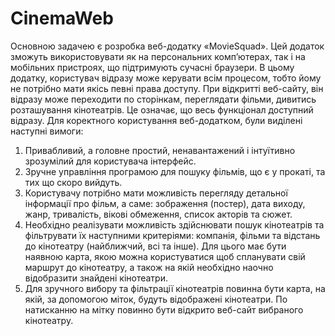 # CinemaWeb
Основною задачею є розробка веб-додатку «MovieSquad». Цей додаток зможуть використовувати як на персональних комп’ютерах, так і на мобільних пристроях, що підтримують сучасні браузери. 
В цьому додатку, користувач відразу може керувати всім процесом, тобто йому не потрібно мати якісь певні права доступу. При відкритті веб-сайту, він відразу може переходити по сторінкам, переглядати фільми, дивитись розташування кінотеатрів. Це означає, що весь функціонал доступний відразу.
Для коректного користування веб-додатком, були виділені наступні вимоги: 
1.	Привабливий, а головне простий, ненавантажений і інтуїтивно зрозумілий для користувача інтерфейс.
2.	Зручне управління програмою для пошуку фільмів, що є у прокаті, та тих що скоро вийдуть.
3.	Користувачу потрібно мати можливість перегляду детальної інформації про фільм, а саме: зображення (постер), дата виходу, жанр, тривалість, вікові обмеження, список акторів та сюжет.
4.	Необхідно реалізувати можливість здійснювати пошук кінотеатрів та фільтрувати їх наступними критеріями: компанія, фільми та відстань до кінотеатру (найближчий, всі та інше). Для цього має бути наявною карта, якою можна користуватися щоб спланувати свій маршрут до кінотеатру, а також на якій необхідно наочно відобразити знайдені кінотеатри.
5.	Для зручного вибору та фільтрації кінотеатрів повинна бути карта, на якій, за допомогою міток, будуть відображені кінотеатри. По натисканню на мітку повинно бути відкрито веб-сайт вибраного кінотеатру.
